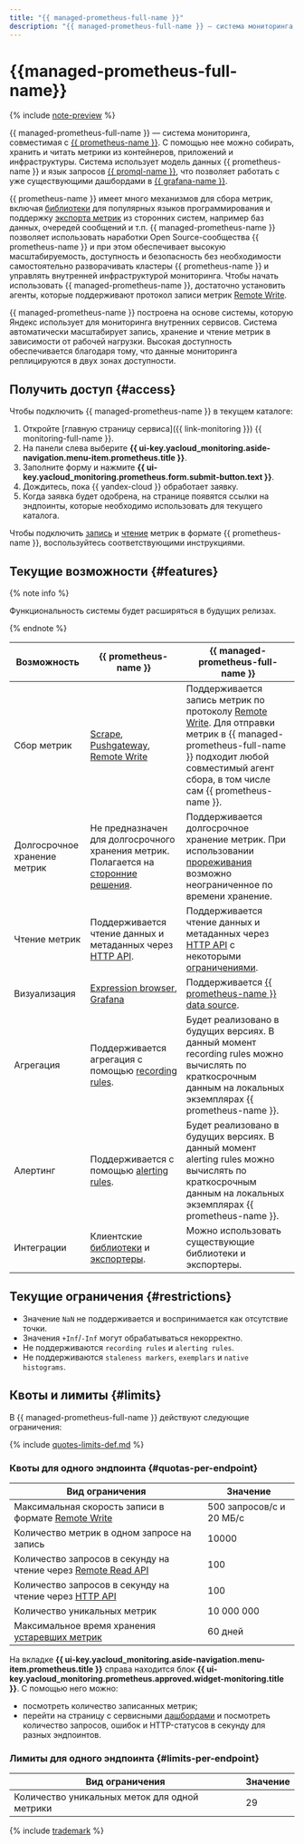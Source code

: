 ```yaml
---
title: "{{ managed-prometheus-full-name }}"
description: "{{ managed-prometheus-full-name }} — система мониторинга, совместимая с {{ prometheus-name }}. С помощью нее можно собирать, хранить и читать метрики из контейнеров, приложений и инфраструктуры. Система использует модель данных {{ prometheus-name }} и язык запросов {{ promql-name }}, что позволяет работать с уже существующими дашбордами в {{ grafana-name }}."
---
```


# {{managed-prometheus-full-name}}

{% include [note-preview](../../../_includes/monitoring/prometheus-preview.md) %}

{{ managed-prometheus-full-name }} — система мониторинга, совместимая с [{{ prometheus-name }}](https://prometheus.io/docs/introduction/overview/). С помощью нее можно собирать, хранить и читать метрики из контейнеров, приложений и инфраструктуры. Система использует модель данных {{ prometheus-name }} и язык запросов [{{ promql-name }}](https://prometheus.io/docs/prometheus/latest/querying/basics/), что позволяет работать с уже существующими дашбордами в [{{ grafana-name }}](https://grafana.com/grafana/).

{{ prometheus-name }} имеет много механизмов для сбора метрик, включая [библиотеки](https://prometheus.io/docs/instrumenting/clientlibs/) для популярных языков программирования и поддержку [экспорта метрик](https://prometheus.io/docs/instrumenting/exporters/) из сторонних систем, например баз данных, очередей сообщений и т.п. {{ managed-prometheus-name }} позволяет использовать наработки Open Source-сообщества {{ prometheus-name }} и при этом обеспечивает высокую масштабируемость, доступность и безопасность без необходимости самостоятельно разворачивать кластеры {{ prometheus-name }} и управлять внутренней инфраструктурой мониторинга. Чтобы начать использовать {{ managed-prometheus-name }}, достаточно установить агенты, которые поддерживают протокол записи метрик [Remote Write](https://prometheus.io/docs/prometheus/latest/configuration/configuration/#remote_write).

{{ managed-prometheus-name }} построена на основе системы, которую Яндекс использует для мониторинга внутренних сервисов. Система автоматически масштабирует запись, хранение и чтение метрик в зависимости от рабочей нагрузки. Высокая доступность обеспечивается благодаря тому, что данные мониторинга реплицируются в двух зонах доступности.

## Получить доступ {#access}

Чтобы подключить {{ managed-prometheus-name }} в текущем каталоге:

1. Откройте [главную страницу сервиса]({{ link-monitoring }}) {{ monitoring-full-name }}.
1. На панели слева выберите **{{ ui-key.yacloud_monitoring.aside-navigation.menu-item.prometheus.title }}**.
1. Заполните форму и нажмите **{{ ui-key.yacloud_monitoring.prometheus.form.submit-button.text }}**.
1. Дождитесь, пока {{ yandex-cloud }} обработает заявку.
1. Когда заявка будет одобрена, на странице появятся ссылки на эндпоинты, которые необходимо использовать для текущего каталога.

Чтобы подключить [запись](ingestion/index.md) и [чтение](querying/index.md) метрик в формате {{ prometheus-name }}, воспользуйтесь соответствующими инструкциями.

## Текущие возможности {#features}

{% note info %}

Функциональность системы будет расширяться в будущих релизах.

{% endnote %}


Возможность | {{ prometheus-name }} | {{ managed-prometheus-full-name }}
--- | --- | ---
Сбор метрик | [Scrape](https://prometheus.io/docs/prometheus/latest/configuration/configuration/#scrape_config), [Pushgateway](https://prometheus.io/docs/instrumenting/pushing/), [Remote Write](https://prometheus.io/docs/prometheus/latest/configuration/configuration/#remote_write) | Поддерживается запись метрик по протоколу [Remote Write](https://prometheus.io/docs/prometheus/latest/configuration/configuration/#remote_write). Для отправки метрик в {{ managed-prometheus-full-name }} подходит любой совместимый агент сбора, в том числе сам {{ prometheus-name }}.
Долгосрочное хранение метрик | Не предназначен для долгосрочного хранения метрик. Полагается на [сторонние решения](https://prometheus.io/docs/prometheus/latest/storage/#existing-integrations). | Поддерживается долгосрочное хранение метрик. При использовании [прореживания](../../concepts/decimation.md) возможно неограниченное по времени хранение.
Чтение метрик | Поддерживается чтение данных и метаданных через [HTTP API](https://prometheus.io/docs/prometheus/latest/querying/api/). | Поддерживается чтение данных и метаданных через [HTTP API](https://prometheus.io/docs/prometheus/latest/querying/api/) с некоторыми [ограничениями](querying/grafana.md#restrictions).
Визуализация | [Expression browser](https://prometheus.io/docs/visualization/browser/), [Grafana](https://prometheus.io/docs/visualization/grafana/) | Поддерживается [{{ prometheus-name }} data source](https://grafana.com/docs/grafana/latest/datasources/prometheus/).
Агрегация | Поддерживается агрегация с помощью [recording rules](https://prometheus.io/docs/prometheus/latest/configuration/recording_rules/). | Будет реализовано в будущих версиях. В данный момент recording rules можно вычислять по краткосрочным данным на локальных экземплярах {{ prometheus-name }}.
Алертинг | Поддерживается с помощью [alerting rules](https://prometheus.io/docs/prometheus/latest/configuration/alerting_rules/). | Будет реализовано в будущих версиях. В данный момент alerting rules можно вычислять по краткосрочным данным на локальных экземплярах {{ prometheus-name }}.
Интеграции | Клиентские [библиотеки](https://prometheus.io/docs/instrumenting/clientlibs/) и [экспортеры](https://prometheus.io/docs/instrumenting/exporters/). | Можно использовать существующие библиотеки и экспортеры.


## Текущие ограничения {#restrictions}

* Значение `NaN` не поддерживается и воспринимается как отсутствие точки.
* Значения `+Inf`/`-Inf` могут обрабатываться некорректно.
* Не поддерживаются `recording rules` и `alerting rules`.
* Не поддерживаются `staleness markers`, `exemplars` и `native histograms`.

## Квоты и лимиты {#limits}

В {{ managed-prometheus-full-name }} действуют следующие ограничения:

{% include [quotes-limits-def.md](../../../_includes/quotes-limits-def.md) %}

### Квоты для одного эндпоинта {#quotas-per-endpoint}

Вид ограничения | Значение
----- | -----
Максимальная скорость записи в формате [Remote Write](https://prometheus.io/docs/prometheus/latest/configuration/configuration/#remote_write) | 500 запросов/с и 20 МБ/с
Количество метрик в одном запросе на запись | 10000
Количество запросов в секунду на чтение через [Remote Read API](https://prometheus.io/docs/prometheus/latest/querying/remote_read_api) | 100
Количество запросов в секунду на чтение через [HTTP API](https://prometheus.io/docs/prometheus/latest/querying/api/) | 100
Количество уникальных метрик | 10 000 000
Максимальное время хранения [устаревших метрик](../../concepts/ttl.md) | 60 дней

На вкладке **{{ ui-key.yacloud_monitoring.aside-navigation.menu-item.prometheus.title }}** справа находится блок **{{ ui-key.yacloud_monitoring.prometheus.approved.widget-monitoring.title }}**. С помощью него можно:

* посмотреть количество записанных метрик;
* перейти на страницу с сервисными [дашбордами](../../concepts/visualization/dashboard) и посмотреть количество запросов, ошибок и HTTP-статусов в секунду для разных эндпоинтов.

### Лимиты для одного эндпоинта {#limits-per-endpoint}

Вид ограничения | Значение
----- | -----
Количество уникальных меток для одной метрики | 29

{% include [trademark](../../../_includes/monitoring/trademark.md) %}

